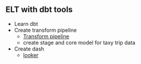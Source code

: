 ## ELT with dbt tools
* Learn dbt
* Create transform pipeline 
  * [Transform pipeline](./dbt/taxi_rides_ny/README.md)
  * create stage and core model for taxy trip data
* Create dash 
  * [looker](https://lookerstudio.google.com/reporting/823a29e9-fafd-4364-ac4f-a44fe655a000)
  



